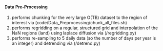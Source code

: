 #### **Data Pre-Processing**

1) performs chunking for the very large O(TB) dataset to the region of interest via (code/Data_Preprocessing/chunk_all_files.sh) 
2) performs regridding on a regular, structured grid and interpolation of the NaN regions (land) using laplace diffusion via (/regridding.py) 
3) performs re-sampling to 5 daily data (so the number of days per year is an integer) and detrending via (/detrend.py)
